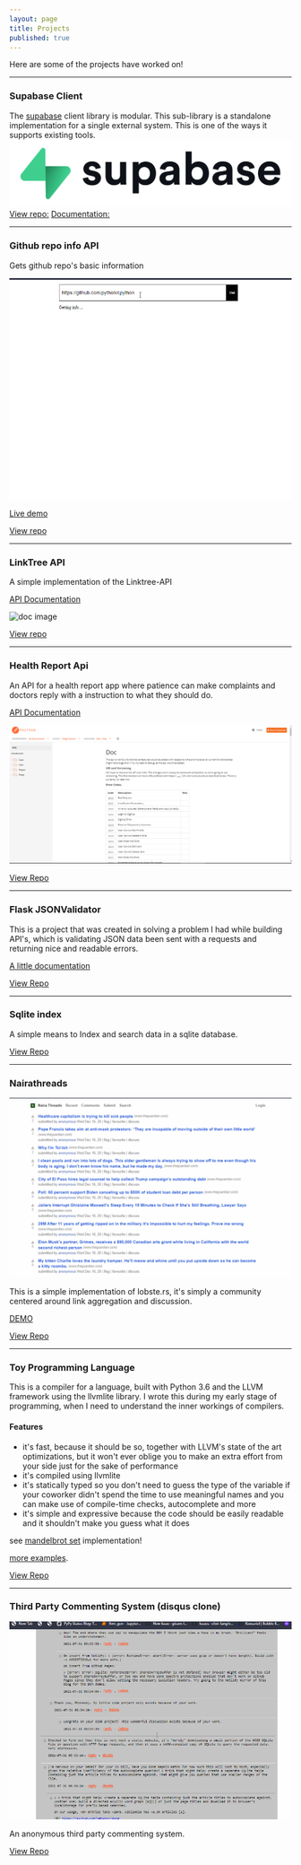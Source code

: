 ```yaml
---
layout: page
title: Projects
published: true
---
```


Here are some of the projects have worked on!

-----

### Supabase Client

The [supabase](https://supabase.io/) client library is modular. This sub-library is a standalone implementation for a single external system. This is one of the ways it supports existing tools.
![supabase](https://raw.githubusercontent.com/supabase/supabase/master/web/static/supabase-light-rounded-corner-background.svg)
[View repo:](https://github.com/keosariel/supabase-client)
[Documentation:](https://keosariel.github.io/2021/08/08/supabase-client-python/)

-----

### Github repo info API

Gets github repo's basic information

![Demo](https://github.com/keosariel/Github-repo-info-API/raw/master/github-repo-info-sample.gif)

[Live demo](https://github-repos-info.herokuapp.com/)

[View repo](https://github.com/keosariel/Github-repo-info-API)

-----

### LinkTree API

A simple implementation of the Linktree-API

[API Documentation](https://documenter.getpostman.com/view/14039622/Tzsik4P8)

![doc image](https://github.com/keosariel/Linktree-API/raw/master/doc.png)

[View repo](https://github.com/keosariel/Linktree-API)

-----

### Health Report Api

An API for a health report app where patience can make complaints and doctors reply with a instruction to what they should do.

[API Documentation](https://documenter.getpostman.com/view/14039622/TzeTKVio)

![doc image](https://github.com/keosariel/health-report-api-project/raw/master/h_doc.png)

[View Repo](https://github.com/keosariel/health-report-api-project)

-----

### Flask JSONValidator

This is a project that was created in solving a problem I had while building API's, which is
validating JSON data been sent with a requests and returning nice and readable errors.

[A little documentation](https://github.com/keosariel/flask_jsonvalidator#readme)

[View Repo](https://github.com/keosariel/flask_jsonvalidator)

-----

### Sqlite index

A simple means to Index and search data in a sqlite database.

[View Repo](https://github.com/keosariel/sqlite-index)

-----

### Nairathreads

![Nairathreads image demo](https://github.com/keosariel/nairathreads/raw/master/sample.png)

This is a simple implementation of lobste.rs, it's simply a community centered around link aggregation and discussion.

[DEMO](https://nairathreads.herokuapp.com/top)

[View Repo](https://github.com/keosariel/nairathreads)

-----
### Toy Programming Language

This is a compiler for a language, built with Python 3.6 and the LLVM framework using the llvmlite library.
I wrote this during my early stage of programming, when I need to understand the inner workings of compilers.

#### Features

* it's fast, because it should be so, together with LLVM's state of the art optimizations, but it won't ever oblige you to make an extra effort from your side just for the sake of performance
* it's compiled using llvmlite
* it's statically typed so you don't need to guess the type of the variable if your coworker didn't spend the time to use meaningful names and you can make use of compile-time checks, autocomplete and more
* it's simple and expressive because the code should be easily readable and it shouldn't make you guess what it does

see [mandelbrot set](https://github.com/keosariel/Programming-language-in-python-using-llvmlite/blob/main/test/mandelbrot_set.test) implementation!

[more examples](https://github.com/keosariel/Programming-language-in-python-using-llvmlite/tree/main/test).

[View Repo](https://github.com/keosariel/Programming-language-in-python-using-llvmlit)

-----

### Third Party Commenting System (disqus clone)

![disqus clone demo gif](https://github.com/keosariel/disqus-hackernews-commenting-clone/raw/master/disqus-clone-demo.gif)

An anonymous third party commenting system.

[View Repo](https://github.com/keosariel/disqus-hackernews-commenting-clone)
